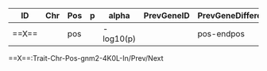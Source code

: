 | ID    | Chr  | Pos  | p    | alpha      | PrevGeneID | PrevGeneDifference | InGeneID | difference   | NextGeneID |
| ----- | ---- | ---- | ---- | ---------- | ---------- | ------------------ | -------- | ------------ | ---------- |
| ==X== |      | pos  |      | - log10(p) |            | pos-endpos         |          | startpos-pos |            |

==X==:Trait-Chr-Pos-gnm2-4K0L-In/Prev/Next

